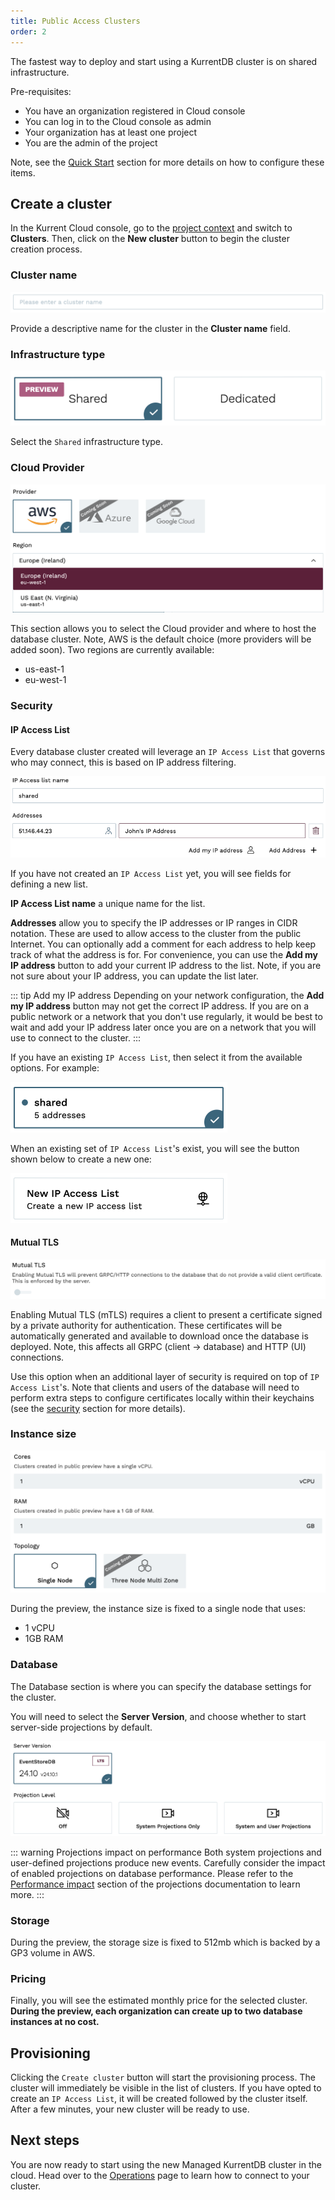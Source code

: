 ```yaml
---
title: Public Access Clusters
order: 2
---
```


The fastest way to deploy and start using a KurrentDB cluster is on shared infrastructure.

Pre-requisites:
- You have an organization registered in Cloud console
- You can log in to the Cloud console as admin
- Your organization has at least one project
- You are the admin of the project

Note, see the [Quick Start](../../introduction.md#cloud-quick-start) section for more details on how to configure these  items.

## Create a cluster

In the Kurrent Cloud console, go to the [project context](../../introduction.md#projects) and switch to **Clusters**. Then, click on the **New cluster** button to begin the cluster creation process.

### Cluster name

![Cluster name](images/new-cluster-name.png)

Provide a descriptive name for the cluster in the **Cluster name** field.

### Infrastructure type

![Infrastructure type](images/infra-type-shared.png)

Select the `Shared` infrastructure type.

### Cloud Provider

![Cloud provider](images/cloud-provider.png)

This section allows you to select the Cloud provider and where to host the database cluster. Note, AWS is the default choice (more providers will be added soon). Two regions are currently available:
- us-east-1
- eu-west-1

### Security

#### IP Access List

Every database cluster created will leverage an `IP Access List` that governs who may connect, this is based on IP address filtering.

![Create an IP Access List](images/ip-acl.png)

If you have not created an `IP Access List` yet, you will see fields for defining a new list.

**IP Access List name** a unique name for the list.

**Addresses** allow you to specify the IP addresses or IP ranges in CIDR notation. These are used to allow access to the cluster from the public Internet. You can optionally add a comment for each address to help keep track of what the address is for. For convenience, you can use the **Add my IP address** button to add your current IP address to the list. Note, if you are not sure about your IP address, you can update the list later.

::: tip Add my IP address
Depending on your network configuration, the **Add my IP address** button may not get the correct IP address. If you are on a public network or a network that you don't use regularly, it would be best to wait and add your IP address later once you are on a network that you will use to connect to the cluster.
:::

If you have an existing `IP Access List`, then select it from the available options. For example:

![Existing IP Access List](images/existing-acl.png)

When an existing set of `IP Access List`'s exist, you will see the button shown below to create a new one:

![New IP Access List](images/new-acl.png)

#### Mutual TLS

![Mutual TLS Toggle](images/mtls-toggle.png)

Enabling Mutual TLS (mTLS) requires a client to present a certificate signed by a private authority for authentication. These certificates will be automatically generated and available to download once the database is deployed. Note, this affects all GRPC (client -> database) and HTTP (UI) connections.

Use this option when an additional layer of security is required on top of `IP Access List`'s. Note that clients and users of the database will need to perform extra steps to configure certificates locally within their keychains (see the [security](../ops/security.md) section for more details).

### Instance size

![Instance size](images/instance-size.png)

During the preview, the instance size is fixed to a single node that uses:

- 1 vCPU
- 1GB RAM

### Database

The Database section is where you can specify the database settings for the cluster.

You will need to select the **Server Version**, and choose whether to start server-side projections by default.

![Database](images/db.png)

::: warning Projections impact on performance
Both system projections and user-defined projections produce new events. Carefully consider the impact of enabled projections on database performance. Please refer to the [Performance impact](@server/features/projections/README.md#performance-impact) section of the projections documentation to learn more.
:::

### Storage

During the preview, the storage size is fixed to 512mb which is backed by a GP3 volume in AWS.

### Pricing

Finally, you will see the estimated monthly price for the selected cluster. **During the preview, each organization can create up to two database instances at no cost.**

## Provisioning

Clicking the `Create cluster` button will start the provisioning process. The cluster will immediately be visible in the list of clusters. If you have opted to create an `IP Access List`, it will be created followed by the cluster itself. After a few minutes, your new cluster will be ready to use.

## Next steps

You are now ready to start using the new Managed KurrentDB cluster in the cloud. Head over to the [Operations](../../shared-infrastructure/ops/README.md) page to learn how to connect to your cluster.